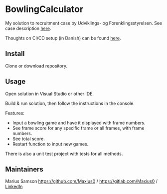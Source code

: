 # BowlingCalculator

My solution to recruitment case by Udviklings- og Forenklingsstyrelsen. See case description [here](https://github.com/Maxius0/BowlingCalculator/blob/master/Project/UFST%20Opl%C3%A6g%20til%20programmeringsopgave.pdf).

Thoughts on CI/CD setup (in Danish) can be found [here](https://github.com/Maxius0/BowlingCalculator/blob/master/Project/UFST%20Opl%C3%A6g%20til%20programmeringsopgave.pdf](https://github.com/Maxius0/BowlingCalculator/blob/master/Project/CICD.txt)).

## Install

Clone or download repository.

## Usage

Open solution in Visual Studio or other IDE.

Build & run solution, then follow the instructions in the console.

Features:
- Input a bowling game and have it displayed with frame numbers.
- See frame score for any specific frame or all frames, with frame numbers.
- See total score.
- Restart function to input new games.

There is also a unit test project with tests for all methods.

## Maintainers

Marius Samson
https://github.com/Maxius0 / https://gitlab.com/Maxius0 / [LinkedIn](https://www.linkedin.com/in/marius-samson-7a4a391b3/)
